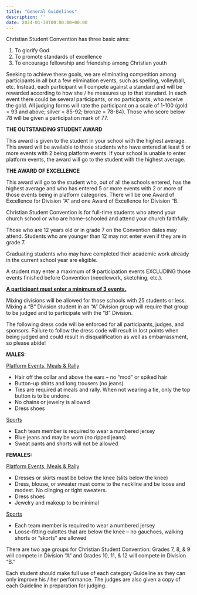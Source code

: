 ```yaml
---
title: "General Guidelines"
description: ''
date: 2024-01-30T00:00:00+00:00
---
```


Christian Student Convention has three basic aims:

1. To glorify God
2. To promote standards of excellence
3. To encourage fellowship and friendship among Christian youth

Seeking to achieve these goals, we are eliminating competition among participants in all but a few elimination events, such as spelling, volleyball, etc. Instead, each participant will compete against a standard and will be rewarded according to how she / he measures up to that standard. In each event there could be several participants, or no participants, who receive the gold. All judging forms will rate the participant on a scale of 1-100 (gold = 93 and above; silver = 85-92; bronze = 78-84). Those who score below 78 will be given a participation mark of 77.

**THE OUTSTANDING STUDENT AWARD**

This award is given to the student in your school with the highest average. This award will be available to those students who have entered at least 5 or more events with 2 being platform events. If your school is unable to enter platform events, the award will go to the student with the highest average.

**THE AWARD OF EXCELLENCE**

This award will go to the student who, out of all the schools entered, has the highest average and who has entered 5 or more events with 2 or more of those events being in platform categories. There will be one Award of Excellence for Division “A” and one Award of Excellence for Division “B.

Christian Student Convention is for full-time students who attend your church school or who are home-schooled and attend your church faithfully.

Those who are 12 years old or in grade 7 on the Convention dates may attend. Students who are younger than 12 may not enter even if they are in grade 7.

Graduating students who may have completed their academic work already in the current school year are eligible.

A student may enter a maximum of **9** participation events EXCLUDING those events finished before Convention (needlework, sketching, etc.).

<u>**A participant must enter a minimum of 3 events.**</u>

Mixing divisions will be allowed for those schools with 25 students or less. Mixing a “B” Division student in an “A” Division group will require that group to be judged and to participate with the “B” Division.

The following dress code will be enforced for all participants, judges, and sponsors. Failure to follow the dress code will result in lost points when being judged and could result in disqualification as well as embarrassment, so please abide!

**MALES:**

<u>Platform Events, Meals & Rally</u>

- Hair off the collar and above the ears – no “mod” or spiked hair
- Button-up shirts and long trousers (no jeans)
- Ties are required at meals and rally. When not wearing a tie, only the top button is to be undone.
- No chains or jewelry is allowed
- Dress shoes

<u>Sports</u>

- Each team member is required to wear a numbered jersey
- Blue jeans and may be worn (no ripped jeans)
- Sweat pants and shorts will not be allowed

**FEMALES:**

<u>Platform Events, Meals & Rally</u>

- Dresses or skirts must be below the knee (slits below the knee)
- Dress, blouse, or sweater must come to the neckline and be loose and modest. No clinging or tight sweaters.
- Dress shoes
- Jewelry and makeup to be minimal

<u>Sports</u>

- Each team member is required to wear a numbered jersey
- Loose-fitting culottes that are below the knee – no gauchoes, walking shorts or “skorts” are allowed

There are two age groups for Christian Student Convention: Grades 7, 8, & 9 will compete in Division “A” and Grades 10, 11, & 12 will compete in Division “B.”

Each student should make full use of each category Guideline as they can only improve his / her performance. The judges are also given a copy of each Guideline in preparation for judging.